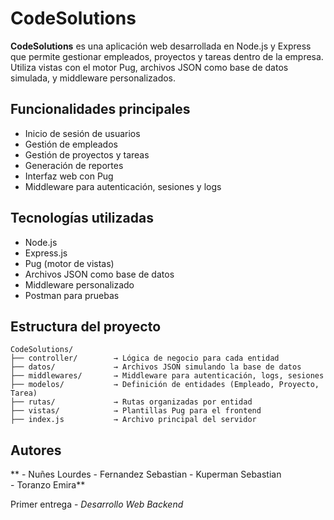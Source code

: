 # CodeSolutions

**CodeSolutions** es una aplicación web desarrollada en Node.js y Express que permite gestionar empleados, proyectos y tareas dentro de la empresa. Utiliza vistas con el motor Pug, archivos JSON como base de datos simulada, y middleware personalizados.


## Funcionalidades principales

- Inicio de sesión de usuarios
- Gestión de empleados
- Gestión de proyectos y tareas
- Generación de reportes
- Interfaz web con Pug
- Middleware para autenticación, sesiones y logs

## Tecnologías utilizadas

- Node.js
- Express.js
- Pug (motor de vistas)
- Archivos JSON como base de datos
- Middleware personalizado
- Postman para pruebas


## Estructura del proyecto

```
CodeSolutions/
├── controller/        → Lógica de negocio para cada entidad
├── datos/             → Archivos JSON simulando la base de datos
├── middlewares/       → Middleware para autenticación, logs, sesiones
├── modelos/           → Definición de entidades (Empleado, Proyecto, Tarea)
├── rutas/             → Rutas organizadas por entidad
├── vistas/            → Plantillas Pug para el frontend
├── index.js           → Archivo principal del servidor
```

## Autores

 ** - Nuñes Lourdes
    - Fernandez Sebastian
    - Kuperman Sebastian  
    - Toranzo Emira**
          
Primer entrega - *Desarrollo Web Backend*
